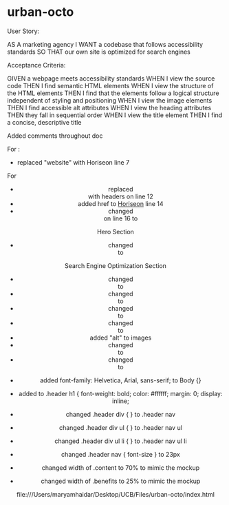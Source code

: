 # urban-octo

User Story:

AS A marketing agency
I WANT a codebase that follows accessibility standards
SO THAT our own site is optimized for search engines

Acceptance Criteria:

GIVEN a webpage meets accessibility standards
WHEN I view the source code
THEN I find semantic HTML elements
WHEN I view the structure of the HTML elements
THEN I find that the elements follow a logical structure independent of styling and positioning
WHEN I view the image elements
THEN I find accessible alt attributes
WHEN I view the heading attributes
THEN they fall in sequential order
WHEN I view the title element
THEN I find a concise, descriptive title




Added comments throughout doc

<!-- Changes I maded on the HTML document;-->

For <head>:
- replaced "website" with Horiseon line 7

For <header>
- replaced <div> with headers on line 12
- added href to  <a href ="#Hori-seo-n">Hori<span class="seo">seo</span>n</a> line 14
- changed <div> on line 16 to <nav>

Hero Section
- changed  <div class="hero"></div> to  <section class="hero"></section> 

Search Engine Optimization Section
- changed <div class="content"> to <section class="content">
- changed  <div class="search-engine-optimization"> to  <article class="search-engine-optimization">
- changed  <div id="online-reputation-management"> to  <section id="online-reputation-management">
- changed <div id="social-media-marketing"> to <section id="social-media-marketing">
- added "alt" to images 
- changed  <div class="benefits"> to <section class="benefits">
- changed <div class="footer"> to <section class="footer">

<!--Changes I made on the CSS-->

- added font-family: Helvetica, Arial, sans-serif; to Body {}
- added to .header h1 {
    font-weight: bold;
    color: #ffffff;
    margin: 0;
    display: inline;

- changed .header div { } to .header nav 
- changed .header div ul { } to .header nav ul
- changed .header div ul li { } to .header nav ul li
- changed .header nav { font-size } to 23px 
- changed width of .content to 70% to mimic the mockup 
- changed width of .benefits to 25% to mimic the mockup

<!--include screenshot of website along with link-->

file:///Users/maryamhaidar/Desktop/UCB/Files/urban-octo/index.html


<!--for images make sure to have alt -->




